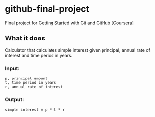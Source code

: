 # github-final-project
Final project for Getting Started with Git and GitHub [Coursera]

## What it does
Calculator that calculates simple interest given principal, annual rate of interest and time period in years.

### Input:
```
p, principal amount
t, time period in years
r, annual rate of interest
```
### Output:
```
simple interest = p * t * r
```
